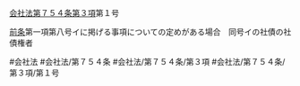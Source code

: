 [会社法第７５４条第３項](会社法＿＿＿＿第７５４条第３項)第１号

[前条](会社法＿＿＿＿第７５３条第１項)第一項第八号イに掲げる事項についての定めがある場合　同号イの社債の社債権者


#会社法
#会社法/第７５４条
#会社法/第７５４条/第３項
#会社法/第７５４条/第３項/第１号
